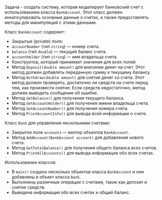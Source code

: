 Задача - создать систему, которая моделирует банковский счет с использованием класса `BankAccount`. Этот класс должен инкапсулировать основные данные о счетах, а также предоставлять методы для манипуляций с этими данными.

Класс `BankAccount` содержит:
- Закрытые (private) поля:
- `accountNumber` (тип `string`) — номер счета.
- `balance` (тип `double`) — текущий баланс счета.
- `accountHolder` (тип `string`) — имя владельца счета.
- Конструктор, который принимает значения для всех полей.
- Метод `Deposit(double amount)` для внесения денег на счет. Этот метод должен добавлять переданную сумму к текущему балансу.
- Метод `Withdraw(double amount)` для снятия денег со счета. Этот метод должен проверять, достаточно ли средств на счете перед тем, как произвести снятие. Если средств недостаточно, метод должен выводить сообщение об ошибке.
- Метод `GetBalance()` для получения текущего баланса.
- Метод `GetAccountHolder()` для получения имени владельца счета.
- Метод `GetAccountNumber()` для получения номера счета.
- Метод `PrintAccountInfo()` для вывода всей информации о счете.

Класс `Bank` для управления несколькими счетами:
- Закрытое поле `accounts` — вектор объектов `BankAccount`.
- Метод `AddAccount(BankAccount account)` для добавления нового счета.
- Метод `GetTotalBalance()` для получения общего баланса всех счетов.
- Метод `PrintAllAccounts()` для вывода информации обо всех счетах.

Использование классов:
- В `main()` создано несколько объектов класса `BankAccount` и они добавлены в объект класса `Bank`.
- Выполнены различные операции с счетами, такие как депозит и снятие средств.
- Выведена информация обо всех счетах и общий баланс.

